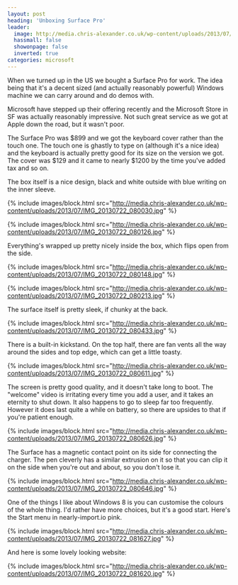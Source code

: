 ```yaml
---
layout: post
heading: 'Unboxing Surface Pro'
leader:
  image: http://media.chris-alexander.co.uk/wp-content/uploads/2013/07/IMG_20130722_080030.jpg
  hassmall: false
  showonpage: false
  inverted: true
categories: microsoft
---
```


When we turned up in the US we bought a Surface Pro for work. The idea being that it's a decent sized (and actually reasonably powerful) Windows machine we can carry around and do demos with.

Microsoft have stepped up their offering recently and the Microsoft Store in SF was actually reasonably impressive. Not such great service as we got at Apple down the road, but it wasn't poor.

The Surface Pro was $899 and we got the keyboard cover rather than the touch one. The touch one is ghastly to type on (although it's a nice idea) and the keyboard is actually pretty good for its size on the version we got. The cover was $129 and it came to nearly $1200 by the time you've added tax and so on.

The box itself is a nice design, black and white outside with blue writing on the inner sleeve.

{% include images/block.html src="http://media.chris-alexander.co.uk/wp-content/uploads/2013/07/IMG_20130722_080030.jpg" %}

{% include images/block.html src="http://media.chris-alexander.co.uk/wp-content/uploads/2013/07/IMG_20130722_080126.jpg" %}

Everything's wrapped up pretty nicely inside the box, which flips open from the side.

{% include images/block.html src="http://media.chris-alexander.co.uk/wp-content/uploads/2013/07/IMG_20130722_080148.jpg" %}

{% include images/block.html src="http://media.chris-alexander.co.uk/wp-content/uploads/2013/07/IMG_20130722_080213.jpg" %}

The surface itself is pretty sleek, if chunky at the back.

{% include images/block.html src="http://media.chris-alexander.co.uk/wp-content/uploads/2013/07/IMG_20130722_080433.jpg" %}

There is a built-in kickstand. On the top half, there are fan vents all the way around the sides and top edge, which can get a little toasty.

{% include images/block.html src="http://media.chris-alexander.co.uk/wp-content/uploads/2013/07/IMG_20130722_080611.jpg" %}

The screen is pretty good quality, and it doesn't take long to boot. The "welcome" video is irritating every time you add a user, and it takes an eternity to shut down. It also happens to go to sleep far too frequently. However it does last quite a while on battery, so there are upsides to that if you're patient enough.

{% include images/block.html src="http://media.chris-alexander.co.uk/wp-content/uploads/2013/07/IMG_20130722_080626.jpg" %}

The Surface has a magnetic contact point on its side for connecting the charger. The pen cleverly has a similar extrusion on it so that you can clip it on the side when you're out and about, so you don't lose it.

{% include images/block.html src="http://media.chris-alexander.co.uk/wp-content/uploads/2013/07/IMG_20130722_080646.jpg" %}

One of the things I like about Windows 8 is you can customise the colours of the whole thing. I'd rather have more choices, but it's a good start. Here's the Start menu in nearly-import.io pink.

{% include images/block.html src="http://media.chris-alexander.co.uk/wp-content/uploads/2013/07/IMG_20130722_081627.jpg" %}

And here is some lovely looking website:

{% include images/block.html src="http://media.chris-alexander.co.uk/wp-content/uploads/2013/07/IMG_20130722_081620.jpg" %}

 
